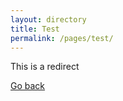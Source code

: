 ```yaml
---
layout: directory
title: Test
permalink: /pages/test/
---
```

This is a redirect

[Go back](./index.md)
